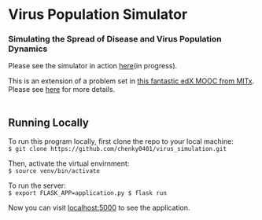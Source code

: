 # Virus Population Simulator
### Simulating the Spread of Disease and Virus Population Dynamics

Please see the simulator in action [here](https://virus-simulator.herokuapp.com/)(in progress).

This is an extension of a problem set in [this fantastic edX MOOC from MITx](https://www.edx.org/course/introduction-computational-thinking-data-mitx-6-00-2x-7). 
Please see [here](https://github.com/chenky0401/virus_simulation/blob/master/ps3.md) for more details.<br/><br/>

## Running Locally

To run this program locally, first clone the repo to your local machine:<br/>
`$ git clone https://github.com/chenky0401/virus_simulation.git`

Then, activate the virtual envirnment:<br/>
`$ source venv/bin/activate`

To run the server:<br/>
`$ export FLASK_APP=application.py
$ flask run`

Now you can visit [localhost:5000](https://localhost:5000) to see the application.


